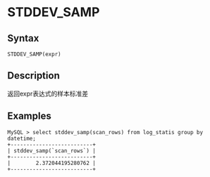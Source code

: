 # STDDEV_SAMP

## Syntax

`STDDEV_SAMP(expr)`

## Description

返回expr表达式的样本标准差

## Examples
```
MySQL > select stddev_samp(scan_rows) from log_statis group by datetime;
+--------------------------+
| stddev_samp(`scan_rows`) |
+--------------------------+
|        2.372044195280762 |
+--------------------------+
```
